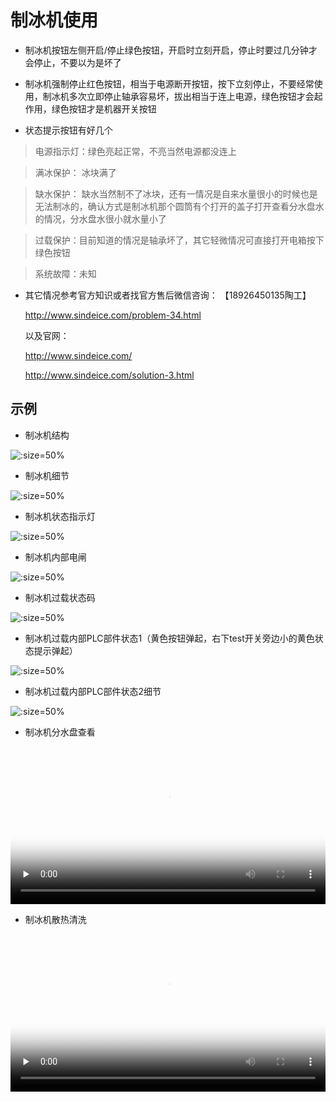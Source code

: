 # 制冰机使用



* 制冰机按钮左侧开启/停止绿色按钮，开启时立刻开启，停止时要过几分钟才会停止，不要以为是坏了

* 制冰机强制停止红色按钮，相当于电源断开按钮，按下立刻停止，不要经常使用，制冰机多次立即停止轴承容易坏，拔出相当于连上电源，绿色按钮才会起作用，绿色按钮才是机器开关按钮

* 状态提示按钮有好几个


> 电源指示灯：绿色亮起正常，不亮当然电源都没连上

> 满冰保护： 冰块满了

> 缺水保护： 缺水当然制不了冰块，还有一情况是自来水量很小的时候也是无法制冰的，确认方式是制冰机那个圆筒有个打开的盖子打开查看分水盘水的情况，分水盘水很小就水量小了


> 过载保护：目前知道的情况是轴承坏了，其它轻微情况可直接打开电箱按下绿色按钮



> 系统故障：未知

* 其它情况参考官方知识或者找官方售后微信咨询：
	【18926450135陶工】

	http://www.sindeice.com/problem-34.html

	以及官网：

	http://www.sindeice.com/

	http://www.sindeice.com/solution-3.html

## 示例

* 制冰机结构

![](https://gitcode.net/GaloisField/WORKFLOWS4COMPANY/-/raw/master/resources/pic/equipment/制冰机设备.jpeg ':size=50%')

* 制冰机细节

![](https://gitcode.net/GaloisField/WORKFLOWS4COMPANY/-/raw/master/resources/pic/equipment/制冰机设备细节.jpeg ':size=50%')


* 制冰机状态指示灯

![](https://gitcode.net/GaloisField/WORKFLOWS4COMPANY/-/raw/master/resources/pic/equipment/制冰机状态灯.jpeg ':size=50%')

* 制冰机内部电闸

![](https://gitcode.net/GaloisField/WORKFLOWS4COMPANY/-/raw/master/resources/pic/equipment/制冰机电箱.jpeg ':size=50%')

* 制冰机过载状态码

![](https://gitcode.net/GaloisField/WORKFLOWS4COMPANY/-/raw/master/resources/pic/equipment/制冰机过载状态码.jpeg ':size=50%')

* 制冰机过载内部PLC部件状态1（黄色按钮弹起，右下test开关旁边小的黄色状态提示弹起）

![](https://gitcode.net/GaloisField/WORKFLOWS4COMPANY/-/raw/master/resources/pic/equipment/制冰机过载内部plc状态1.jpeg ':size=50%')


* 制冰机过载内部PLC部件状态2细节

![](https://gitcode.net/GaloisField/WORKFLOWS4COMPANY/-/raw/master/resources/pic/equipment/制冰机过载内部plc状态2.jpeg ':size=50%')

* 制冰机分水盘查看

<video id="video" width=100%  controls="" preload="none" poster="https://gitcode.net/GaloisField/WORKFLOWS4COMPANY/-/raw/master/resources/pic/logo/视频封面0.png"><source id="mp4" src="https://gitcode.net/GaloisField/WORKFLOWS4COMPANY/-/raw/master/resources/pic/equipment/制冰机分水盘查看.mp4" type="video/mp4"></videos>

* 制冰机散热清洗

<video id="video" width=100%  controls="" preload="none" poster="https://gitcode.net/GaloisField/WORKFLOWS4COMPANY/-/raw/master/resources/pic/logo/视频封面1.png"><source id="mp4" src="https://gitcode.net/GaloisField/WORKFLOWS4COMPANY/-/raw/master/resources/pic/equipment/制冰机散热清洗.mp4" type="video/mp4"></videos>
